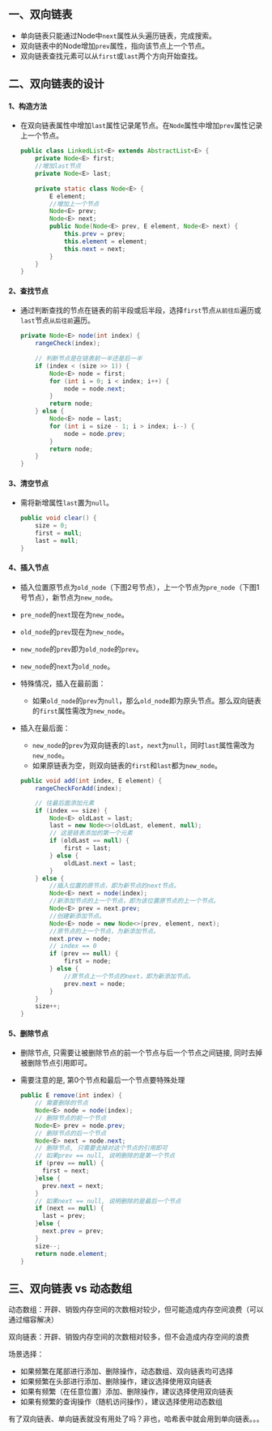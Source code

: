 ## 一、双向链表

- 单向链表只能通过Node中`next`属性从头遍历链表，完成搜索。
- 双向链表中的Node增加`prev`属性，指向该节点上一个节点。
- 双向链表查找元素可以从`first`或`last`两个方向开始查找。

## 二、双向链表的设计

#### 1、构造方法

- 在双向链表属性中增加`last`属性记录尾节点。在`Node`属性中增加`prev`属性记录上一个节点。

  ```java
  public class LinkedList<E> extends AbstractList<E> {    
      private Node<E> first;
      //增加last节点
      private Node<E> last; 
  	
      private static class Node<E> {
          E element;
          //增加上一个节点
          Node<E> prev; 
          Node<E> next;
          public Node(Node<E> prev, E element, Node<E> next) {
              this.prev = prev;
              this.element = element;
              this.next = next;
          }
      }
  }
  ```

#### 2、查找节点

- 通过判断查找的节点在链表的前半段或后半段，选择`first`节点`从前往后`遍历或`last`节点`从后往前`遍历。

  ```java
  private Node<E> node(int index) {
      rangeCheck(index);
  		
      // 判断节点是在链表前一半还是后一半
      if (index < (size >> 1)) {
          Node<E> node = first;
          for (int i = 0; i < index; i++) {
              node = node.next;
          }
          return node;
      } else {
          Node<E> node = last;
          for (int i = size - 1; i > index; i--) {
              node = node.prev;
          }
          return node;
      }
  }
  ```

#### 3、清空节点

- 需将新增属性`last`置为`null`。

  ```java
  public void clear() {
      size = 0;
      first = null;
      last = null;
  }
  ```

#### 4、插入节点

- 插入位置原节点为`old_node`（下图2号节点），上一个节点为`pre_node`（下图1号节点），新节点为`new_node`。

- `pre_node`的`next`现在为`new_node`。

- `old_node`的`prev`现在为`new_node`。

- `new_node`的`prev`即为`old_node`的`prev`。

- `new_node`的`next`为`old_node`。

- 特殊情况，插入在最前面：
  - 如果`old_node`的`prev`为`null`，那么`old_node`即为原头节点。那么双向链表的`first`属性需改为`new_node`。

- 插入在最后面：

  - `new_node`的`prev`为双向链表的`last`，`next`为`null`，同时`last`属性需改为`new_node`。
  - 如果原链表为空，则双向链表的`first`和`last`都为`new_node`。

  ```java
  public void add(int index, E element) {
      rangeCheckForAdd(index);
  
      // 往最后面添加元素
      if (index == size) { 
          Node<E> oldLast = last;
          last = new Node<>(oldLast, element, null);
          // 这是链表添加的第一个元素
          if (oldLast == null) { 
              first = last;
          } else {
              oldLast.next = last;
          }
      } else {
          //插入位置的原节点，即为新节点的next节点。
          Node<E> next = node(index); 
          //新添加节点的上一个节点，即为该位置原节点的上一个节点。
          Node<E> prev = next.prev; 
          //创建新添加节点。
          Node<E> node = new Node<>(prev, element, next);
          //原节点的上一个节点，为新添加节点。
          next.prev = node;
          // index == 0
          if (prev == null) { 
              first = node;
          } else {
              //原节点上一个节点的next，即为新添加节点。
              prev.next = node;
          }
      }
      size++;
  }
  ```

#### 5、删除节点

- 删除节点, 只需要让被删除节点的前一个节点与后一个节点之间链接, 同时去掉被删除节点引用即可。

- 需要注意的是, 第0个节点和最后一个节点要特殊处理

  ```java
  public E remove(int index) {
      // 需要删除的节点
      Node<E> node = node(index);
      // 删除节点的前一个节点
      Node<E> prev = node.prev;
      // 删除节点的后一个节点
      Node<E> next = node.next;	
      // 删除节点, 只需要去掉对这个节点的引用即可
      // 如果prev == null, 说明删除的是第一个节点
      if (prev == null) {
      	first = next;
      }else {
      	prev.next = next;
      }
      // 如果next == null, 说明删除的是最后一个节点
      if (next == null) {
      	last = prev;
      }else {
      	next.prev = prev;
      }
      size--;
      return node.element;
  }
  ```

## 三、双向链表 vs 动态数组

动态数组：开辟、销毁内存空间的次数相对较少，但可能造成内存空间浪费（可以通过缩容解决）

双向链表：开辟、销毁内存空间的次数相对较多，但不会造成内存空间的浪费

场景选择：

- 如果频繁在尾部进行添加、删除操作，动态数组、双向链表均可选择
- 如果频繁在头部进行添加、删除操作，建议选择使用双向链表
- 如果有频繁（在任意位置）添加、删除操作，建议选择使用双向链表
- 如果有频繁的查询操作（随机访问操作），建议选择使用动态数组

有了双向链表、单向链表就没有用处了吗？非也，哈希表中就会用到单向链表。。。




